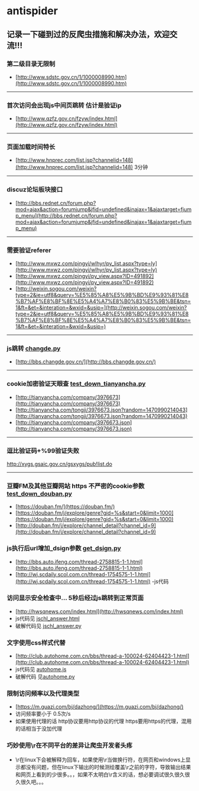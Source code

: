 # antispider
## 记录一下碰到过的反爬虫措施和解决办法，欢迎交流!!!
### 第二级目录无限制
- [http://www.sdstc.gov.cn/1/1000008990.htm](http://www.sdstc.gov.cn/1/1000008990.htm)

***

### 首次访问会出现js中间页跳转 估计是验证ip
- [http://www.qzfz.gov.cn/fzyw/index.html](http://www.qzfz.gov.cn/fzyw/index.html)

***

### 页面加载时间特长
- [http://www.hnprec.com/list.jsp?channelid=148](http://www.hnprec.com/list.jsp?channelid=148)    3分钟

***
### discuz论坛板块接口
- [http://bbs.rednet.cn/forum.php?mod=ajax&action=forumjump&jfid=undefined&inajax=1&ajaxtarget=fjump_menu](http://bbs.rednet.cn/forum.php?mod=ajax&action=forumjump&jfid=undefined&inajax=1&ajaxtarget=fjump_menu)

***
### 需要验证referer
- [http://www.mxwz.com/pingyi/wlhyr/py_list.aspx?type=ly](http://www.mxwz.com/pingyi/wlhyr/py_list.aspx?type=ly)
- [http://www.mxwz.com/pingyi/py_view.aspx?ID=491892](http://www.mxwz.com/pingyi/py_view.aspx?ID=491892)
- [http://weixin.sogou.com/weixin?type=2&ie=utf8&query=%E5%85%A8%E5%9B%BD%E9%93%81%E8%B7%AF%E8%BF%8E%E5%A4%A7%E8%B0%83%E5%9B%BE&tsn=1&ft=&et=&interation=&wxid=&usip=](http://weixin.sogou.com/weixin?type=2&ie=utf8&query=%E5%85%A8%E5%9B%BD%E9%93%81%E8%B7%AF%E8%BF%8E%E5%A4%A7%E8%B0%83%E5%9B%BE&tsn=1&ft=&et=&interation=&wxid=&usip=)
***
### js跳转 [changde.py](https://github.com/duanyifei/antispider/blob/master/changde.py)
- [http://bbs.changde.gov.cn/](http://bbs.changde.gov.cn/)

***
### cookie加密验证天眼查  [test_down_tianyancha.py](https://github.com/duanyifei/antispider/blob/master/test_down_tianyancha.py)
- [http://tianyancha.com/company/3976673](http://tianyancha.com/company/3976673)
- [http://tianyancha.com/tongji/3976673.json?random=1470990214043](http://tianyancha.com/tongji/3976673.json?random=1470990214043)
- [http://tianyancha.com/company/3976673.json](http://tianyancha.com/company/3976673.json)

***
### 逗比验证码+%99验证失败
http://xygs.gsaic.gov.cn/gsxygs/pub!list.do

***
### 豆瓣FM及其他豆瓣网站 https 不严密的cookie参数 [test_down_douban.py](https://github.com/duanyifei/antispider/blob/master/test_down_douban.py)
- [https://douban.fm/](https://douban.fm/)
- [https://douban.fm/j/explore/genre?gid=%s&start=0&limit=1000](https://douban.fm/j/explore/genre?gid=%s&start=0&limit=1000)
- [http://douban.fm/j/explore/channel_detail?channel_id=9](http://douban.fm/j/explore/channel_detail?channel_id=9)

### js执行后url增加_dsign参数  [get_dsign.py](https://github.com/duanyifei/antispider/blob/master/get_dsign.py)
- [http://bbs.auto.ifeng.com/thread-2758815-1-1.html](http://bbs.auto.ifeng.com/thread-2758815-1-1.html)
- [http://wj.scdaily.scol.com.cn/thread-1754575-1-1.html](http://wj.scdaily.scol.com.cn/thread-1754575-1-1.html)
  -js代码 

### 访问显示安全检查中... 5秒后经过js跳转到正常页面
- [http://hwsqnews.com/index.html](http://hwsqnews.com/index.html)
- js代码见 [jschl_answer.html](https://github.com/duanyifei/antispider/blob/master/jschl_answer.html)
- 破解代码见 [jschl_answer.py](https://github.com/duanyifei/antispider/blob/master/jschl_answer.py)

### 文字使用css样式代替
- [http://club.autohome.com.cn/bbs/thread-a-100024-62404423-1.html](http://club.autohome.com.cn/bbs/thread-a-100024-62404423-1.html)
- js代码见 [autohome.js](https://github.com/duanyifei/antispider/blob/master/autohome.js)
- 破解代码 见[autohome.py](https://github.com/duanyifei/antispider/blob/master/autohome.py)

### 限制访问频率以及代理类型

- [https://m.guazi.com/bj/dazhong/](https://m.guazi.com/bj/dazhong/)
- 访问频率要小于 0.5次/s
- 如果使用代理的话 http协议要用http协议的代理 https要用https的代理，混用的话相当于没加代理

### 巧妙使用\r在不同平台的差异让爬虫开发者头疼

- \r在linux下会被解释为回车，如果使用\r当做换行符，在网页和windows上显示都没有问题，但在linux下输出的时候测绘覆盖\r之前的字符，导致输出结果和网页上看到的少很多。。，如果不太明白\r含义的话，想必要调试很久很久很久很久吧。。。
